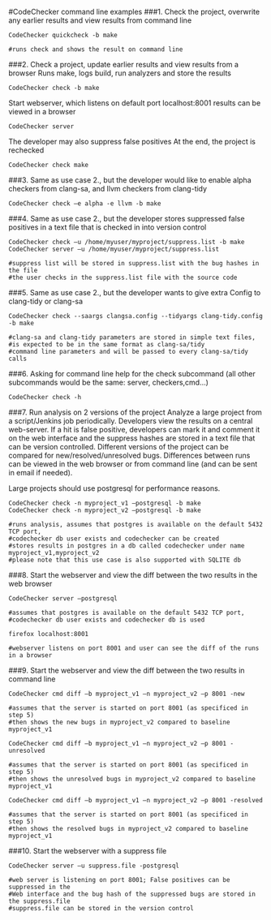 #CodeChecker command line examples
###1.	Check the project, overwrite any earlier results and view results from command line
```
CodeChecker quickcheck -b make
  
#runs check and shows the result on command line
```
###2.	Check a project, update earlier results  and view results from a browser
Runs make, logs build, run analyzers and store the results
```
CodeChecker check -b make
```
  
  Start webserver, which listens on default port localhost:8001 
  results can be viewed in a browser
```
CodeChecker server
```
  
  The developer may also suppress false positives
  At the end, the project is rechecked 
```
CodeChecker check make
```
###3. Same as use case 2., but the developer would like to enable alpha checkers from clang-sa, and llvm checkers from clang-tidy
```
CodeChecker check –e alpha -e llvm -b make
```
###4.	Same as use case 2., but the developer stores suppressed false positives in a text file that is checked in into version control
```
CodeChecker check –u /home/myuser/myproject/suppress.list -b make
CodeChecker server –u /home/myuser/myproject/suppress.list

#suppress list will be stored in suppress.list with the bug hashes in the file
#the user checks in the suppress.list file with the source code
```
###5.	Same as use case 2., but the developer wants to give extra Config to clang-tidy or clang-sa
```
CodeChecker check --saargs clangsa.config --tidyargs clang-tidy.config -b make

#clang-sa and clang-tidy parameters are stored in simple text files, 
#is expected to be in the same format as clang-sa/tidy 
#command line parameters and will be passed to every clang-sa/tidy calls
```

###6.	Asking for command line help for the check subcommand (all other subcommands would be the same: server, checkers,cmd…)
```
CodeChecker check -h
```


###7.	Run analysis on 2 versions of the project
Analyze a large project from a script/Jenkins job periodically. Developers view the results on a central web-server.
If a hit is false positive, developers can mark it and comment it on the web interface and the suppress hashes are stored in a text file that can be version controlled.
Different versions of the project can be compared for new/resolved/unresolved bugs. Differences between runs can be viewed in the web browser or from command line (and can be sent in email if needed).

Large projects should use postgresql for performance reasons.

```
CodeChecker check -n myproject_v1 –postgresql -b make
CodeChecker check -n myproject_v2 –postgresql -b make

#runs analysis, assumes that postgres is available on the default 5432 TCP port, 
#codechecker db user exists and codechecker can be created
#stores results in postgres in a db called codechecker under name myproject_v1,myproject_v2
#please note that this use case is also supported with SQLITE db
```

###8.	Start the webserver and view the diff between the two results in the web browser
```
CodeChecker server –postgresql

#assumes that postgres is available on the default 5432 TCP port, 
#codechecker db user exists and codechecker db is used

firefox localhost:8001

#webserver listens on port 8001 and user can see the diff of the runs in a browser
```
###9.	Start the webserver and view the diff between the two results in command line
```
CodeChecker cmd diff –b myproject_v1 –n myproject_v2 –p 8001 -new

#assumes that the server is started on port 8001 (as specificed in step 5) 
#then shows the new bugs in myproject_v2 compared to baseline myproject_v1

CodeChecker cmd diff –b myproject_v1 –n myproject_v2 –p 8001 -unresolved

#assumes that the server is started on port 8001 (as specificed in step 5) 
#then shows the unresolved bugs in myproject_v2 compared to baseline myproject_v1

CodeChecker cmd diff –b myproject_v1 –n myproject_v2 –p 8001 -resolved

#assumes that the server is started on port 8001 (as specificed in step 5)
#then shows the resolved bugs in myproject_v2 compared to baseline myproject_v1
```
###10.	Start the webserver with a suppress file
```
CodeChecker server –u suppress.file -postgresql

#web server is listening on port 8001; False positives can be suppressed in the
#Web interface and the bug hash of the suppressed bugs are stored in the suppress.file
#suppress.file can be stored in the version control
```
